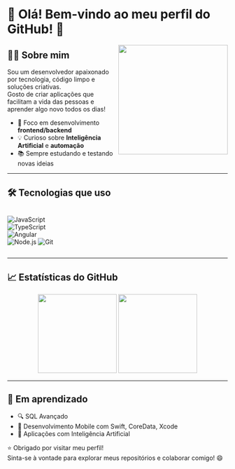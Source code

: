# 👋 Olá! Bem-vindo ao meu perfil do GitHub! 🚀

<img align="right" src="https://media.giphy.com/media/qgQUggAC3Pfv687qPC/giphy.gif" width="250"/>

## 🧑‍💻 Sobre mim
Sou um desenvolvedor apaixonado por tecnologia, código limpo e soluções criativas.  
Gosto de criar aplicações que facilitam a vida das pessoas e aprender algo novo todos os dias!

- 🎯 Foco em desenvolvimento **frontend/backend**  
- 💡 Curioso sobre **Inteligência Artificial** e **automação**
- 📚 Sempre estudando e testando novas ideias

---

## 🛠️ Tecnologias que uso

<div style="display: flex; gap: 10px; flex-wrap: wrap;">
  
![JavaScript](https://img.shields.io/badge/-JavaScript-F7DF1E?style=for-the-badge&logo=javascript&logoColor=000)  
![TypeScript](https://img.shields.io/badge/-TypeScript-3178C6?style=for-the-badge&logo=typescript&logoColor=fff)  
![Angular](https://img.shields.io/badge/-Angular-DD0031?style=for-the-badge&logo=angular&logoColor=fff)  
![Node.js](https://img.shields.io/badge/-Node.js-339933?style=for-the-badge&logo=nodedotjs&logoColor=fff)
![Git](https://img.shields.io/badge/-Git-F05032?style=for-the-badge&logo=git&logoColor=fff)

</div>

---

## 📈 Estatísticas do GitHub

<p align="center">
  <img height="180em" src="https://github-readme-stats.vercel.app/api?username=caiosantos10&show_icons=true&theme=tokyonight" />
  <img height="180em" src="https://github-readme-stats.vercel.app/api/top-langs/?username=caiosantos10&layout=compact&theme=tokyonight" />
</p>

---

## 🌱 Em aprendizado
- 🔍 SQL Avançado
- 📲 Desenvolvimento Mobile com Swift, CoreData, Xcode
- 🧠 Aplicações com Inteligência Artificial


⭐ Obrigado por visitar meu perfil!  
Sinta-se à vontade para explorar meus repositórios e colaborar comigo! 😄
